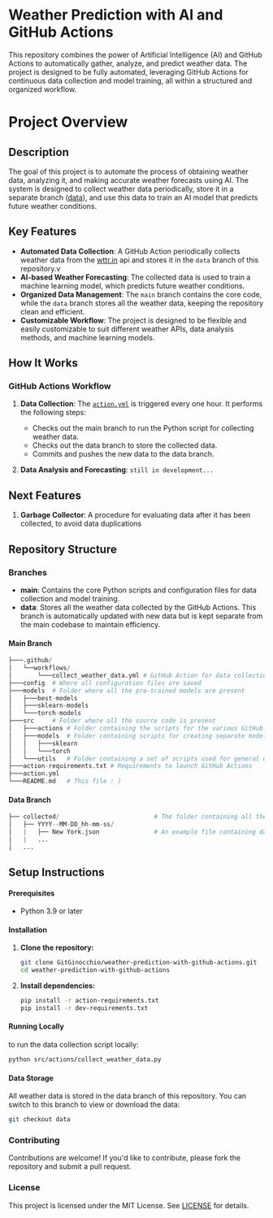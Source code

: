 # Weather Prediction with AI and GitHub Actions

This repository combines the power of Artificial Intelligence (AI) and GitHub Actions to automatically gather, analyze, and predict weather data. The project is designed to be fully automated, leveraging GitHub Actions for continuous data collection and model training, all within a structured and organized workflow.

# Project Overview

## Description

The goal of this project is to automate the process of obtaining weather data, analyzing it, and making accurate weather forecasts using AI. The system is designed to collect weather data periodically, store it in a separate branch ([data](https://github.com/GitGinocchio/weather-prediction-with-github-actions/tree/data)), and use this data to train an AI model that predicts future weather conditions.

## Key Features

- **Automated Data Collection**: A GitHub Action periodically collects weather data from the [wttr.in](https://github.com/chubin/wttr.in) api and stores it in the `data` branch of this repository.v
- **AI-based Weather Forecasting**: The collected data is used to train a machine learning model, which predicts future weather conditions.
- **Organized Data Management**: The `main` branch contains the core code, while the `data` branch stores all the weather data, keeping the repository clean and efficient.
- **Customizable Workflow**: The project is designed to be flexible and easily customizable to suit different weather APIs, data analysis methods, and machine learning models.

## How It Works
### GitHub Actions Workflow
1. **Data Collection**: The [`action.yml`](.github/workflows/collect_weather_data.yml) is triggered every one hour. It performs the following steps:

    - Checks out the main branch to run the Python script for collecting weather data.
    - Checks out the data branch to store the collected data.
    - Commits and pushes the new data to the data branch.
2. **Data Analysis and Forecasting**: `still in development...`
    <!-- An optional GitHub Action (examine-data.yml) can be set up to analyze the data and generate weather forecasts based on the collected data. -->

## Next Features

1. **Garbage Collector**: A procedure for evaluating data after it has been collected, to avoid data duplications

## Repository Structure

### Branches

- **main**: Contains the core Python scripts and configuration files for data collection and model training.
- **data**: Stores all the weather data collected by the GitHub Actions. This branch is automatically updated with new data but is kept separate from the main codebase to maintain efficiency.

#### Main Branch
```python
├───.github/
│   └──workflows/
│       └───collect_weather_data.yml # GitHub Action for data collection and for data analyzing
├───config  # Where all configuration files are saved
├───models  # Folder where all the pre-trained models are present
│   ├───best-models
│   ├───sklearn-models
│   └───torch-models
├───src     # Folder where all the source code is present
│   ├───actions # Folder containing the scripts for the various GitHub Actions
│   ├───models  # Folder containing scripts for creating separate models for each library
│   │   ├───sklearn
│   │   └───torch
│   └───utils   # Folder containing a set of scripts used for general utilities
├───action-requirements.txt # Requirements to launch GitHub Actions
├───action.yml
└───README.md   # This file : )
```

#### Data Branch

```python
├── collected/                          # The folder containing all the data collected up to now, saved in folders, and divided by city
│   ├── YYYY--MM-DD_hh-mm-ss/
│   |   ├── New York.json               # An example file containing data in json format
│   |   ...
│   ...
```

## Setup Instructions

#### Prerequisites

- Python 3.9 or later

#### Installation

1. **Clone the repository:**

   ```bash
   git clone GitGinocchio/weather-prediction-with-github-actions.git
   cd weather-prediction-with-github-actions
   ```

2. **Install dependencies:**

    ```bash
    pip install -r action-requirements.txt
    pip install -r dev-requirements.txt
    ```
<!-- 
3. **Configure GitHub Actions:**

   The data collection workflow (```.github\workflows\actions.yml```) is already configured to run every one hours. 
   You can customize the schedule by modifying the cron expression.
   The default cron is: ```0 0/1 * * *``` see [Crons Explanation](https://crontab.guru/#0_0/2_*_*_*) for help
-->

#### Running Locally
    
to run the data collection script locally:
```bash
python src/actions/collect_weather_data.py
```
#### Data Storage

All weather data is stored in the data branch of this repository. You can switch to this branch to view or download the data:
```bash
git checkout data
```

### Contributing
Contributions are welcome! If you'd like to contribute, please fork the repository and submit a pull request.

### License
This project is licensed under the MIT License. See [LICENSE](LICENSE) for details.